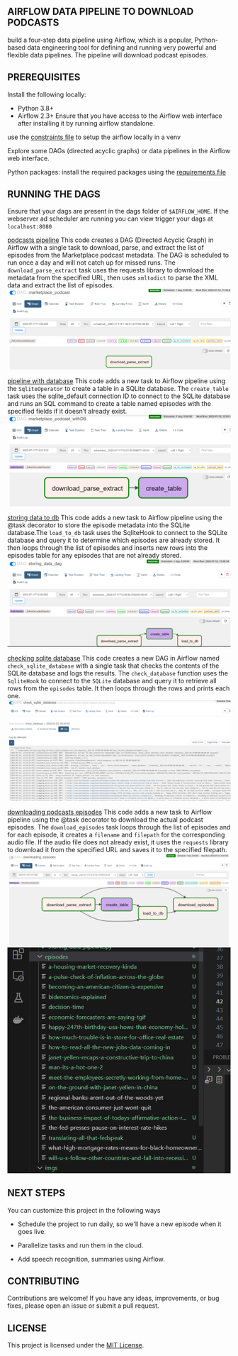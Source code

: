## AIRFLOW DATA PIPELINE TO DOWNLOAD PODCASTS
build a four-step data pipeline using Airflow, which is a popular, Python-based data engineering tool for defining and running very powerful and flexible data pipelines. The pipeline will download podcast episodes.

## PREREQUISITES
Install the following locally:

- Python 3.8+
- Airflow 2.3+
Ensure that you have access to the Airflow web interface after installing it by running airflow standalone.

use the [constraints file](constraints) to setup the airflow locally in a venv

Explore some DAGs (directed acyclic graphs) or data pipelines in the Airflow web interface.

Python packages: install the required packages using the [requirements file](requirements.txt)

## RUNNING THE DAGS

Ensure that your dags are present in the dags folder of `$AIRFLOW_HOME`.
If the webserver ad scheduler are running you can view trigger your dags at `localhost:8080`

[podcasts pipeline](dags/podcasts_pipeline.py)
This code creates a DAG (Directed Acyclic Graph) in Airflow with a single task to download, parse, and extract the list of episodes from the Marketplace podcast metadata. The DAG is scheduled to run once a day and will not catch up for missed runs. The `download_parse_extract` task uses the requests library to download the metadata from the specified URL, then uses `xmltodict` to parse the XML data and extract the list of episodes.
![pipeline output](imgs/pipeline-airflow-output-1.PNG)


[pipeline with database](dags/pipeline_with_database.py)
This code adds a new task to Airflow pipeline using the `SqliteOperator` to create a table in a SQLite database. The `create_table` task uses the sqlite_default connection ID to connect to the SQLite database and runs an SQL command to create a table named episodes with the specified fields if it doesn’t already exist.
![pipeline with db](imgs/pipeline_with_db.PNG)


[storing data to db](dags/storing_data_pipeline.py)
This code adds a new task to Airflow pipeline using the @task decorator to store the episode metadata into the SQLite database.The `load_to_db` task uses the SqliteHook to connect to the SQLite database and query it to determine which episodes are already stored. It then loops through the list of episodes and inserts new rows into the episodes table for any episodes that are not already stored.
![storing data to db](imgs/storing_data_to_db.PNG)

[checking sqlite database](dags/check_database_contents.py)
This code creates a new DAG in Airflow named `check_sqlite_database` with a single task that checks the contents of the SQLite database and logs the results. The `check_database` function uses the `SqliteHook` to connect to the `SQLite` database and query it to retrieve all rows from the `episodes` table. It then loops through the rows and prints each one.
![checking sqlite database](imgs/checking_sqlite_database.PNG)


[downloading podcasts episodes](dags/downloading_podcasts_epidodes.py)
This code adds a new task to Airflow pipeline using the @task decorator to download the actual podcast episodes. The `download_episodes` task loops through the list of episodes and for each episode, it creates a `filename` and `filepath` for the corresponding audio file. If the audio file does not already exist, it uses the `requests` library to download it from the specified URL and saves it to the specified filepath.
![downloading episodes](imgs/downloading-episodes.PNG)
![downloaded episodes](imgs/downloaded-episodes.PNG)

## NEXT STEPS
You can customize this project in the following ways

- Schedule the project to run daily, so we'll have a new episode when it goes live.

- Parallelize tasks and run them in the cloud.

- Add speech recognition, summaries using Airflow.

## CONTRIBUTING

Contributions are welcome! If you have any ideas, improvements, or bug fixes, please open an issue or submit a pull request.

## LICENSE

This project is licensed under the [MIT License](LICENSE).












